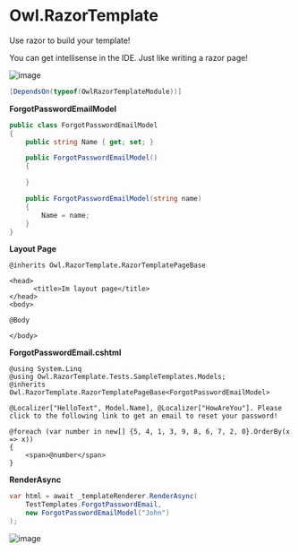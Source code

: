 # Owl.RazorTemplate

Use razor to build your template!

You can get intellisense in the IDE. Just like writing a razor page!

![image](https://user-images.githubusercontent.com/6908465/113466932-374e6800-9472-11eb-96d4-69a520ea39e9.png)


```cs
[DependsOn(typeof(OwlRazorTemplateModule))]
```

**ForgotPasswordEmailModel**

```cs
public class ForgotPasswordEmailModel
{
    public string Name { get; set; }

    public ForgotPasswordEmailModel()
    {

    }

    public ForgotPasswordEmailModel(string name)
    {
        Name = name;
    }
}
```

**Layout Page**

```cshtml
@inherits Owl.RazorTemplate.RazorTemplatePageBase

<head>
      <title>Im layout page</title>
</head>
<body>

@Body

</body>
```

**ForgotPasswordEmail.cshtml**
```cshtml
@using System.Linq
@using Owl.RazorTemplate.Tests.SampleTemplates.Models;
@inherits Owl.RazorTemplate.RazorTemplatePageBase<ForgotPasswordEmailModel>

@Localizer["HelloText", Model.Name], @Localizer["HowAreYou"]. Please click to the following link to get an email to reset your password!

@foreach (var number in new[] {5, 4, 1, 3, 9, 8, 6, 7, 2, 0}.OrderBy(x => x))
{
    <span>@number</span>
}
```

**RenderAsync**

```cs
var html = await _templateRenderer.RenderAsync(
    TestTemplates.ForgotPasswordEmail,
    new ForgotPasswordEmailModel("John")
);
```

![image](https://user-images.githubusercontent.com/6908465/113466874-b55e3f00-9471-11eb-9cf6-b50ca2af0c45.png)


